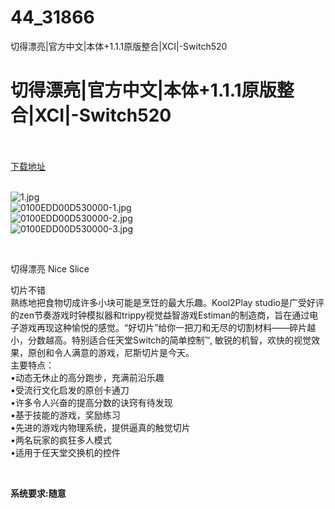 # 44_31866
切得漂亮|官方中文|本体+1.1.1原版整合|XCI|-Switch520
# 切得漂亮|官方中文|本体+1.1.1原版整合|XCI|-Switch520
 <br/></br>
[下载地址](https://www.switch520.cc/article/31866 "下载地址")
<br/></br>

<p><img title="1.jpg" src="https://www.switch520.cc/muke_img/2022_05_27_ba5d15340b5c2.jpg" alt="1.jpg"><br>
<img title="0100EDD00D530000-1.jpg" src="https://www.switch520.cc/muke_img/2022_05_27_a47f0fe03e419.jpg" alt="0100EDD00D530000-1.jpg"><br>
<img title="0100EDD00D530000-2.jpg" src="https://www.switch520.cc/muke_img/2022_05_27_04a779a83ea8a.jpg" alt="0100EDD00D530000-2.jpg"><br>
<img title="0100EDD00D530000-3.jpg" src="https://www.switch520.cc/muke_img/2022_05_27_c53c8342c184a.jpg" alt="0100EDD00D530000-3.jpg"></p>
<p>&nbsp;</p>
<p>切得漂亮 Nice Slice</p>
<p>切片不错<br>
熟练地把食物切成许多小块可能是烹饪的最大乐趣。Kool2Play studio是广受好评的zen节奏游戏时钟模拟器和trippy视觉益智游戏Estiman的制造商，旨在通过电子游戏再现这种愉悦的感觉。“好切片”给你一把刀和无尽的切割材料——碎片越小，分数越高。特别适合任天堂Switch的简单控制™, 敏锐的机智，欢快的视觉效果，原创和令人满意的游戏，尼斯切片是今天。<br>
主要特点：<br>
•动态无休止的高分跑步，充满前沿乐趣<br>
•受流行文化启发的原创卡通刀<br>
•许多令人兴奋的提高分数的诀窍有待发现<br>
•基于技能的游戏，奖励练习<br>
•先进的游戏内物理系统，提供逼真的触觉切片<br>
•两名玩家的疯狂多人模式<br>
•适用于任天堂交换机的控件</p>
<p>&nbsp;</p>
<p><strong>系统要求:随意</strong></p>



